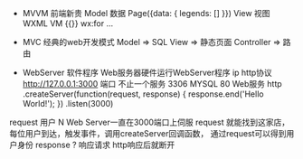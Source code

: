 - MVVM  前端新贵
Model 数据  Page({data: {
  legends: []
}})
View 视图
WXML
VM  {{}}  wx:for  ...

- MVC 经典的web开发模式
Model => SQL
View  => 静态页面
Controller  => 路由

- WebServer 软件程序
Web服务器硬件运行WebServer程序
ip http协议
http://127.0.0.1:3000
端口 不止一个服务
3306 MYSQL
80  Web服务
http
  .createServer(function(request, response) {
    response.end('Hello World!');
  })
  .listen(3000)

request 用户 N  Web Server一直在3000端口上伺服
request 就能找到这家店， 每位用户到达，触发事件，调用createServer回调函数， 通过request可以得到用户身份
response ? 响应请求 http响应后就断开